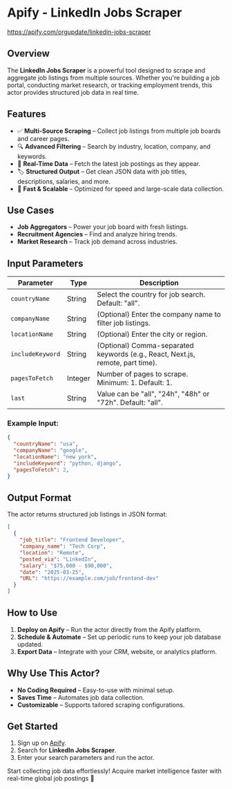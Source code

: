 # Apify - LinkedIn Jobs Scraper

https://apify.com/orgupdate/linkedin-jobs-scraper

## Overview

The **LinkedIn Jobs Scraper** is a powerful tool designed to scrape and aggregate job listings from multiple sources. Whether you're building a job portal, conducting market research, or tracking employment trends, this actor provides structured job data in real time.

## Features

- ✅ **Multi-Source Scraping** – Collect job listings from multiple job boards and career pages.  
- 🔍 **Advanced Filtering** – Search by industry, location, company, and keywords.  
- 📅 **Real-Time Data** – Fetch the latest job postings as they appear.  
- 🏷️ **Structured Output** – Get clean JSON data with job titles, descriptions, salaries, and more.  
- 🚀 **Fast & Scalable** – Optimized for speed and large-scale data collection.  

## Use Cases

- **Job Aggregators** – Power your job board with fresh listings.  
- **Recruitment Agencies** – Find and analyze hiring trends.  
- **Market Research** – Track job demand across industries.

## Input Parameters

| Parameter           | Type    | Description |
|--------------------|--------|-------------|
| `countryName`     | String | Select the country for job search. Default: "all". |
| `companyName`     | String | (Optional) Enter the company name to filter job listings. |
| `locationName`    | String | (Optional) Enter the city or region. |
| `includeKeyword`  | String | (Optional) Comma-separated keywords (e.g., React, Next.js, remote, part time). |
| `pagesToFetch`    | Integer | Number of pages to scrape. Minimum: 1. Default: 1. |
| `last`          | String | Value can be "all", "24h", "48h" or "72h". Default: "all". |

### Example Input:

```json
{
  "countryName": "usa",
  "companyName": "google",
  "locationName": "new york",
  "includeKeyword": "python, django",
  "pagesToFetch": 2,
}
```

## Output Format

The actor returns structured job listings in JSON format:

```json
[
  {
    "job_title": "Frontend Developer",
    "company_name": "Tech Corp",
    "location": "Remote",
    "posted_via": "LinkedIn",
    "salary": "$75,000 - $90,000",
    "date": "2025-03-25",
    "URL": "https://example.com/job/frontend-dev"
  }
]
```

## How to Use

1. **Deploy on Apify** – Run the actor directly from the Apify platform.  
2. **Schedule & Automate** – Set up periodic runs to keep your job database updated.  
3. **Export Data** – Integrate with your CRM, website, or analytics platform.  

## Why Use This Actor?

- **No Coding Required** – Easy-to-use with minimal setup.  
- **Saves Time** – Automates job data collection.  
- **Customizable** – Supports tailored scraping configurations.  

## Get Started

1. Sign up on [Apify](https://apify.com/).  
2. Search for **LinkedIn Jobs Scraper**.  
3. Enter your search parameters and run the actor.  

Start collecting job data effortlessly! Acquire market intelligence faster with real-time global job postings 🚀
